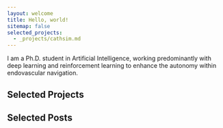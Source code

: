 ```yaml
---
layout: welcome
title: Hello, world!
sitemap: false
selected_projects:
  - _projects/cathsim.md
---
```


I am a Ph.D. student in Artificial Intelligence, working predominantly with deep learning and reinforcement learning to enhance the autonomy within endovascular navigation.

## Selected Projects
<!--projects-->

## Selected Posts
<!--posts_list-->


<!-- ## First Steps -->
<!-- Start by reading the [Documentation]{:.heading.flip-title}. -->
<!-- Specifically, the chapters below should be relevant now: -->
<!---->
<!-- * [Install]{:.heading.flip-title} --- How to install and run Hydejack. -->
<!-- * [Config]{:.heading.flip-title} --- Once Jekyll is running you can start with basic configuration. -->
<!-- {:.related-posts.faded} -->
<!---->
<!-- After you've familiarized yourself with Hydejack, you can delete the following folders and files -->
<!-- containing example content: -->
<!---->
<!-- ~~~ -->
<!-- ├── _featured_categories -->
<!-- │   └── example.md -->
<!-- ├── _projects -->
<!-- │   └── * -->
<!-- ├── docs -->
<!-- ├── example -->
<!-- ├── licenses -->
<!-- ├── assets -->
<!-- │   └── img -->
<!-- │       ├── blog -->
<!-- │       ├── docs -->
<!-- │       └── projects -->
<!-- ├── CHANGELOG.md -->
<!-- ├── forms-by-example.md -->
<!-- ├── LICENSE.md -->
<!-- └── NOTICE.md -->
<!-- ~~~ -->
<!---->
<!-- [documentation]: docs/README.md -->
<!-- [install]: docs/install.md -->
<!-- [upgrade]: docs/upgrade.md -->
<!-- [config]: docs/config.md -->
